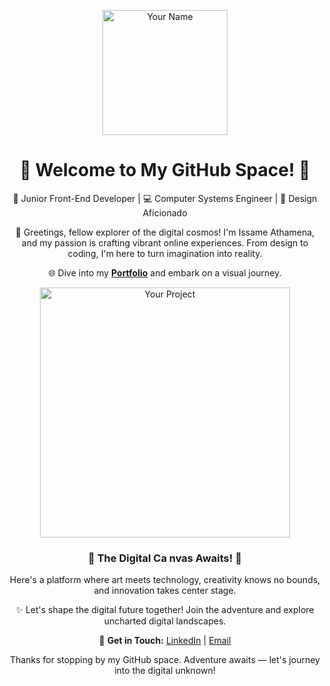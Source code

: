 <p align="center">
  <img src="https://your-profile-image-url.png" alt="Your Name" width="200" height="200">
</p>

<h1 align="center">🌟 Welcome to My GitHub Space! 🌟</h1>

<p align="center">
  🚀 Junior Front-End Developer | 💻 Computer Systems Engineer | 🎨 Design Aficionado
</p>

<p align="center">
  👋 Greetings, fellow explorer of the digital cosmos! I'm Issame Athamena, and my passion is crafting vibrant online experiences. From design to coding, I'm here to turn imagination into reality.
</p>

<p align="center">
  🌐 Dive into my <a href="https://issamathamena.site" target="_blank"><strong>Portfolio</strong></a> and embark on a visual journey.
</p>

<p align="center">
  <img src="https://ibb.c![screencapture-blogr-landing-page-main-by-issam-ath-netlify-app-2023-09-18-15_36_33](https://github.com/IssamAth/IssamAth/assets/49134454/04c4a0e4-023e-4b2f-819e-579dc42e7b66)
o/tc07Nys" alt="Your Project" width="400">
</p>

<h3 align="center">🚀 The Digital Ca
  nvas Awaits! 🚀</h3>

<p align="center">
  Here's a platform where art meets technology, creativity knows no bounds, and innovation takes center stage.
</p>

<p align="center">
  ✨ Let's shape the digital future together! Join the adventure and explore uncharted digital landscapes.
</p>

<p align="center">
  💬 <strong>Get in Touch:</strong> <a href="https://www.linkedin.com/in/issam-athamena/" target="_blank">LinkedIn</a> | <a href="mailto:aymenissamathamena@gmail.com">Email</a>
</p>

<p align="center">
  Thanks for stopping by my GitHub space. Adventure awaits — let's journey into the digital unknown!
</p>
